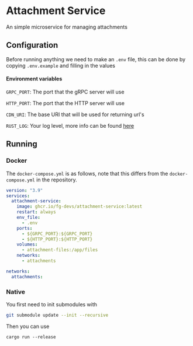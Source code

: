 # Attachment Service
An simple microservice for managing attachments

## Configuration
Before running anything we need to make an `.env` file, 
this can be done by copying `.env.example` and filling in the values

#### Environment variables
`GRPC_PORT`: The port that the gRPC server will use

`HTTP_PORT`: The port that the HTTP server will use

`CDN_URI`: The base URI that will be used for returning url's

`RUST_LOG`: Your log level, more info can be found [here](https://docs.rs/env_logger/0.9.0/env_logger/#enabling-logging)

## Running

### Docker
The `docker-compose.yml` is as follows, note that this differs from the `docker-compose.yml` in the repository.
```yaml
version: "3.9"
services:
  attachment-service:
    image: ghcr.io/fg-devs/attachment-service:latest
    restart: always
    env_file:
      - .env
    ports:
      - ${GRPC_PORT}:${GRPC_PORT}
      - ${HTTP_PORT}:${HTTP_PORT}
    volumes:
      - attachment-files:/app/files
    networks:
      - attachments

networks:
  attachments:
```

### Native

You first need to init submodules with 
```bash
git submodule update --init --recursive
```

Then you can use 
```
cargo run --release
```


